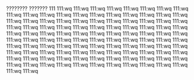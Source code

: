 ????????
???????
111
111:wq
111:wq
111:wq
111:wq
111:wq
111:wq
111:wq
111:wq
111:wq
111:wq
111:wq
111:wq
111:wq
111:wq
111:wq
111:wq
111:wq
111:wq
111:wq
111:wq
111:wq
111:wq
111:wq
111:wq
111:wq
111:wq
111:wq
111:wq
111:wq
111:wq
111:wq
111:wq
111:wq
111:wq
111:wq
111:wq
111:wq
111:wq
111:wq
111:wq
111:wq
111:wq
111:wq
111:wq
111:wq
111:wq
111:wq
111:wq
111:wq
111:wq
111:wq
111:wq
111:wq
111:wq
111:wq
111:wq
111:wq
111:wq
111:wq
111:wq
111:wq
111:wq
111:wq
111:wq
111:wq
111:wq
111:wq
111:wq
111:wq
111:wq
111:wq
111:wq
111:wq
111:wq
111:wq
111:wq
111:wq
111:wq
111:wq
111:wq
111:wq
111:wq
111:wq
111:wq
111:wq
111:wq
111:wq
111:wq
111:wq
111:wq
111:wq
111:wq
111:wq
111:wq
111:wq
111:wq
111:wq
111:wq
111:wq
111:wq
111:wq
111:wq
111:wq
111:wq
111:wq
111:wq
111:wq
111:wq
111:wq

